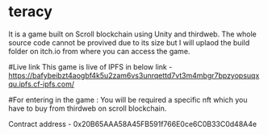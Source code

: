 # teracy

It is a game built on Scroll blockchain using Unity and thirdweb. 
The whole source code cannot be provived due to its size but I will uplaod the build folder on itch.io from where you can access the game.

#Live link 
This game is live of IPFS in below link -
https://bafybeibzt4aogbf4k5u2zam6vs3unrqettd7vt3m4mbgr7bpzyopsuqxqu.ipfs.cf-ipfs.com/

#For entering in the game :
You will be required a specific nft which you have to buy from thirdweb on scroll blockchain.

Contract address - 0x20B65AAA58A45FB591f766E0ce6C0B33C0d48A4e


 
